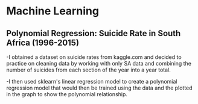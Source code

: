 # Machine Learning 
## Polynomial Regression: Suicide Rate in South Africa (1996-2015)

-I obtained a dataset on suicide rates from kaggle.com and decided to practice
on cleaning data by working with only SA data and combining the number of suicides
from each section of the year into a year total.

-I then used sklearn's linear regression model to create a polynomial regression model
that would then be trained using the data and the plotted in the graph to show the
polynomial relationship.
